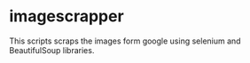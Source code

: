 # imagescrapper

This scripts scraps the images form google using selenium and BeautifulSoup libraries. 
